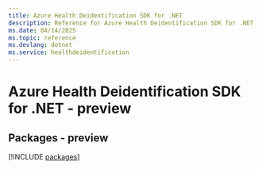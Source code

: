 ```yaml
---
title: Azure Health Deidentification SDK for .NET
description: Reference for Azure Health Deidentification SDK for .NET
ms.date: 04/14/2025
ms.topic: reference
ms.devlang: dotnet
ms.service: healthdeidentification
---
```

# Azure Health Deidentification SDK for .NET - preview
## Packages - preview
[!INCLUDE [packages](health-deidentification-index.md)]